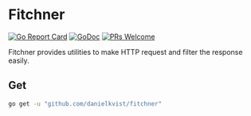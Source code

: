 # Fitchner

[![Go Report Card](https://goreportcard.com/badge/github.com/danielkvist/fitchner)](https://goreportcard.com/report/github.com/danielkvist/fitchner)
[![GoDoc](https://godoc.org/github.com/danielkvist/fitchner?status.svg)](https://godoc.org/github.com/danielkvist/fitchner)
[![PRs Welcome](https://img.shields.io/badge/PRs-welcome-brightgreen.svg)](http://makeapullrequest.com)

Fitchner provides utilities to make HTTP request and filter the response easily.

## Get

```bash
go get -u "github.com/danielkvist/fitchner"
```
